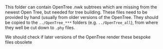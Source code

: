 This folder can contain OpenTree .nwk subtrees which are missing from the newest Open Tree, but
needed for tree building. These files need to be provided by hand (usually from older versions
of the OpenTree. They should be copied to the `../OpenTree_***` folders (e.g. `../OpenTree_all`), 
from where they well be cut down to `.phy` files.

We should check if later versions of the OpenTree render these bespoke files obsolete
